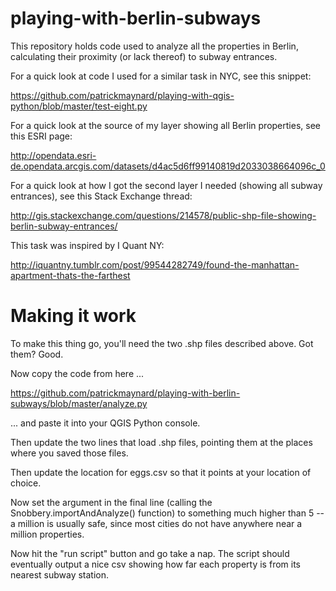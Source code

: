 # playing-with-berlin-subways
This repository holds code used to analyze all the properties in Berlin, calculating their proximity (or lack thereof) to subway entrances.

For a quick look at code I used for a similar task in NYC, see this snippet:

https://github.com/patrickmaynard/playing-with-qgis-python/blob/master/test-eight.py

For a quick look at the source of my layer showing all Berlin properties, see this ESRI page:

http://opendata.esri-de.opendata.arcgis.com/datasets/d4ac5d6ff99140819d2033038664096c_0

For a quick look at how I got the second layer I needed (showing all subway entrances), see this Stack Exchange thread: 

http://gis.stackexchange.com/questions/214578/public-shp-file-showing-berlin-subway-entrances/

This task was inspired by I Quant NY:

http://iquantny.tumblr.com/post/99544282749/found-the-manhattan-apartment-thats-the-farthest

# Making it work

To make this thing go, you'll need the two .shp files described above. Got them? Good.  

Now copy the code from here ...

https://github.com/patrickmaynard/playing-with-berlin-subways/blob/master/analyze.py 

... and paste it into your QGIS Python console. 

Then update the two lines that load .shp files, pointing them at the places where you saved those files.

Then update the location for eggs.csv so that it points at your location of choice. 

Now set the argument in the final line (calling the Snobbery.importAndAnalyze() function) to something much higher than 5 -- a million is usually safe, since most cities do not have anywhere near a million properties.

Now hit the "run script" button and go take a nap. The script should eventually output a nice csv showing how far each property is from its nearest subway station. 

